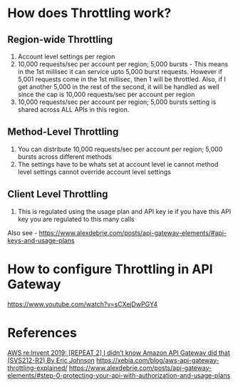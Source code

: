 
# How does Throttling work?

## Region-wide Throttling

1. Account level settings per region
1. 10,000 requests/sec per account per region; 5,000 bursts - This means in the 1st millisec it can service upto 5,000 burst requests. However if 5,001 requests come in the 1st millisec, then 1 will be throttled. Also, if I get another 5,000 in the rest of the second, it will be handled as well since the cap is 10,000 requests/sec per account per region
1. 10,000 requests/sec per account per region; 5,000 bursts setting is shared across ALL APIs in this region.

## Method-Level Throttling

1. You can distribute 10,000 requests/sec per account per region; 5,000 bursts across different methods
1. The settings have to be whats set at account level ie cannot method level settings cannot override account level settings

## Client Level Throttling

1. This is regulated using the usage plan and API key ie if you have this API key you are regulated to this many calls

Also see - https://www.alexdebrie.com/posts/api-gateway-elements/#api-keys-and-usage-plans

# How to configure Throttling in API Gateway

https://www.youtube.com/watch?v=sCXejDwPGY4


# References
[AWS re:Invent 2019: [REPEAT 2] I didn’t know Amazon API Gateway did that (SVS212-R2) By Eric Johnson](https://youtu.be/yfJZc3sJZ8E?t=2010)
https://xebia.com/blog/aws-api-gateway-throttling-explained/
https://www.alexdebrie.com/posts/api-gateway-elements/#step-0-protecting-your-api-with-authorization-and-usage-plans
